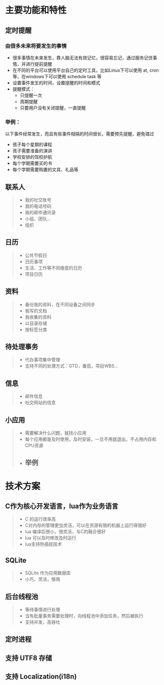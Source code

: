 # 主要功能和特性

## 定时提醒

### 由很多未来将要发生的事情

- 很多事情在未来发生，靠人脑无法有效记忆，很容易忘记，通过服务记住事情，并进行提前提醒
- 在不同的平台可以使用平台自己的定时工具，比如Linux下可以使用 at, cron等，在windows下可以使用 schedule task 等
- 设置事件发生的时间，设置提醒的时间和模式
- 提醒模式：
  - 只提醒一次
  - 周期提醒
  - 只要用户没有关闭提醒，一直提醒

### 举例：

以下事件经常发生，而且有些事件相隔的时间很长，需要预先提醒，避免错过

- 孩子每个星期的课程
- 孩子需要准备的演讲
- 学校安排的驾校护航
- 每个学期需要买的书
- 每个学期需要购置的文具、礼品等



## 联系人

> - 我的社交账号
> - 我的电话号码
> - 我的邮件通讯录
> - 小组、团队...
> - 组织



## 日历

> - 公共节假日
> - 日历事项
> - 生活、工作等不同维度的日历
> - 项目日历



## 资料

> - 备份我的资料，在不同设备之间同步
> - 我写的文档
> - 我收集的资料
> - 以目录存储
> - 按标签分类



## 待处理事务

> - 代办事项集中管理
> - 支持不同的处理方式：GTD，番茄，项目WBS...



## 信息

> - 邮件信息
> - 社交网站的信息



## 小应用

> - 需要解决什么问题，就找小应用
> - 每个应用都是及时使用，及时安装，一旦不用就退出，不占用内存和CPU资源
> - 举例
>   - 



# 技术方案

## C作为核心开发语言，lua作为业务语言

> - C 的运行效率高
> - C对内存的管理更加灵活，可以在资源有限的机器上运行得很好
> - lua 编译后很小，很灵活，与C的融合很好
> - lua 可以及时修改及时运行
> - lua支持热插拔技术

## SQLite

> - SQLite 作为应用数据库
> - 小巧，灵活，够用



## 后台线程池

> - 等待事情进行处理
> - 当有批量事务需要处理时，向线程池中添加任务，然后被执行
> - 支持并发，高吞吐



## 定时进程



## 支持 UTF8 存储



## 支持 Localization(i18n)

